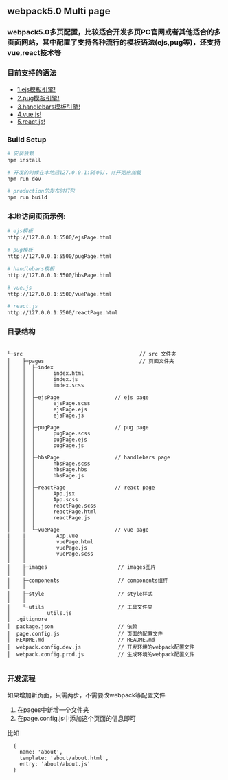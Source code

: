 ## webpack5.0 Multi page

### webpack5.0多页配置，比较适合开发多页PC官网或者其他适合的多页面网站，其中配置了支持各种流行的模板语法(ejs,pug等)，还支持vue,react技术等

### 目前支持的语法
- [1.ejs模板引擎!](https://ejs.bootcss.com/)
- [2.pug模板引擎!](https://github.com/pugjs/pug/)
- [3.handlebars模板引擎!](https://github.com/handlebars-lang/handlebars.js)
- [4.vue.js!](https://cn.vuejs.org/)
- [5.react.js!](https://reactjs.org/)
### Build Setup

``` bash
# 安装依赖
npm install

# 开发的时候在本地启127.0.0.1:5500/，并开始热加载
npm run dev

# production的发布时打包
npm run build

```

### 本地访问页面示例:
``` bash
# ejs模板
http://127.0.0.1:5500/ejsPage.html

# pug模板
http://127.0.0.1:5500/pugPage.html

# handlebars模板
http://127.0.0.1:5500/hbsPage.html

# vue.js
http://127.0.0.1:5500/vuePage.html

# react.js
http://127.0.0.1:5500/reactPage.html

```


### 目录结构

```

└─src                                      // src 文件夹
│    ├─pages                               // 页面文件夹
│    │  ├─index
│    │  │      index.html
│    │  │      index.js
│    │  │      index.scss
│    │  │
│    │  ├─ejsPage                  // ejs page
│    │  │      ejsPage.scss
│    │  │      ejsPage.ejs
│    │  │      ejsPage.js
│    │  │
│    │  ├─pugPage                  // pug page
│    │  │      pugPage.scss
│    │  │      pugPage.ejs
│    │  │      pugPage.js
│    │  │
│    │  ├─hbsPage                  // handlebars page
│    │  │      hbsPage.scss
│    │  │      hbsPage.hbs
│    │  │      hbsPage.js
│    │  │
│    │  ├─reactPage                // react page
│    │  │      App.jsx
│    │  │      App.scss
│    │  │      reactPage.scss
│    │  │      reactPage.html
│    │  │      reactPage.js
│    │  │
│    │  └─vuePage                  // vue page
|    |          App.vue
│    │          vuePage.html
│    │          vuePage.js
│    │          vuePage.scss
│    │
│    ├─images                       // images图片
│    │
│    ├─components                   // components组件
│    │
│    ├─style                        // style样式
│    │
│    └─utils                        // 工具文件夹
│            utils.js
│  .gitignore
│  package.json                     // 依赖
│  page.config.js                   // 页面的配置文件
│  README.md                        // README.md
│  webpack.config.dev.js            // 开发环境的webpack配置文件
│  webpack.config.prod.js           // 生成环境的webpack配置文件
         

```

### 开发流程

如果增加新页面，只需两步，不需要改webpack等配置文件

1. 在pages中新增一个文件夹
2. 在page.config.js中添加这个页面的信息即可

比如
```
  {
    name: 'about',
    template: 'about/about.html',
    entry: 'about/about.js'
  }

```

